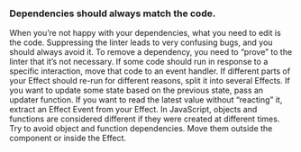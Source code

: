 ### Dependencies should always match the code.
When you’re not happy with your dependencies, what you need to edit is the code.
Suppressing the linter leads to very confusing bugs, and you should always avoid it.
To remove a dependency, you need to “prove” to the linter that it’s not necessary.
If some code should run in response to a specific interaction, move that code to an event handler.
If different parts of your Effect should re-run for different reasons, split it into several Effects.
If you want to update some state based on the previous state, pass an updater function.
If you want to read the latest value without “reacting” it, extract an Effect Event from your Effect.
In JavaScript, objects and functions are considered different if they were created at different times.
Try to avoid object and function dependencies. Move them outside the component or inside the Effect.
